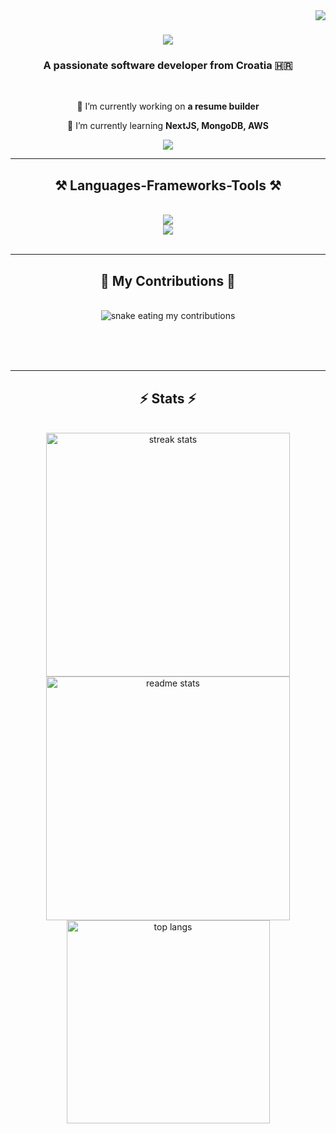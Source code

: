 <img align="right" src="https://visitor-badge.laobi.icu/badge?page_id=0x00-sys.0x00-sys" />

<h1 align="center">
    <img src="https://readme-typing-svg.herokuapp.com/?font=Righteous&size=35&center=true&vCenter=true&width=500&height=70&duration=4000&lines=Hi+There!+👋;+I'm+Zero!;" />
</h1>

<h3 align="center">A passionate software developer from Croatia 🇭🇷</h3>

<br/>

<div align="center">
 
 🔭 I’m currently working on **a resume builder**
 
 🌱 I’m currently learning **NextJS, MongoDB, AWS**

 </div>
 
<div align="center"> 
  <a href="mailto:support@flowline.dev">
    <img src="https://img.shields.io/badge/Gmail-333333?style=for-the-badge&logo=gmail&logoColor=red" />
  </a>
  </a>
</div>

 <hr/>
 
<h2 align="center">⚒️ Languages-Frameworks-Tools ⚒️</h2>
<br/>
<div align="center">
    <img src="https://skillicons.dev/icons?i=react,html,css,vscode,github,tailwind,git" />
  <br>
    <img src="https://skillicons.dev/icons?i=nodejs,python,javascript,typescript,express,mongodb,nextjs,mysql" /><br>
</div>

<br/>
<hr/>

<div align="center">
  <h2>🐍 My Contributions 🐍</h2>
  <br>
  <img alt="snake eating my contributions" src="https://raw.githubusercontent.com/0x00-sys/0x00-sys/output/github-contribution-grid-snake.svg" />
  
  <br/><br/><br/>
</div>

<hr/>

<h2 align="center">⚡ Stats ⚡</h2>
<br>
<div align=center>
  <img width=390 src="https://github-readme-streak-stats-salesp07.vercel.app/?user=0x00-sys&count_private=true&theme=react&border_radius=10" alt="streak stats"/>
  <img width=390 src="https://github-readme-stats-salesp07.vercel.app/api?username=0x00-sys&count_private=true&show_icons=true&theme=react&rank_icon=github&border_radius=10" alt="readme stats" />
  <br/>
  <img width=325 align="center" src="https://github-readme-stats-salesp07.vercel.app/api/top-langs/?username=0x00-sys&hide=HTML&langs_count=8&layout=compact&theme=react&border_radius=10&size_weight=0.5&count_weight=0.5&exclude_repo=github-readme-stats" alt="top langs" />
</div>

<br/><br/>
